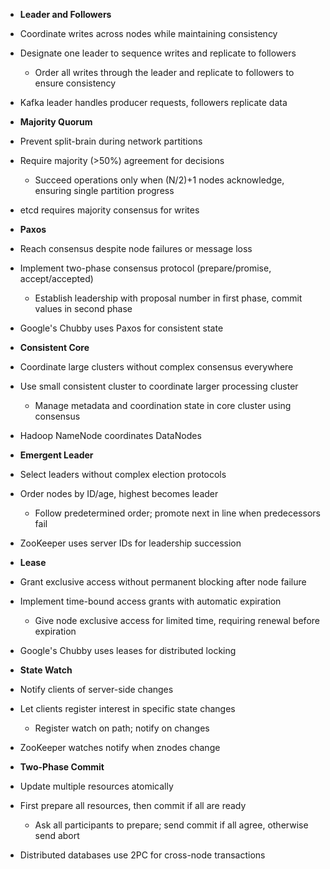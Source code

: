 ---
---


- **Leader and Followers**
- Coordinate writes across nodes while maintaining consistency
- Designate one leader to sequence writes and replicate to followers
  - Order all writes through the leader and replicate to followers to ensure consistency
- Kafka leader handles producer requests, followers replicate data

- **Majority Quorum**
- Prevent split-brain during network partitions
- Require majority (>50%) agreement for decisions
  - Succeed operations only when (N/2)+1 nodes acknowledge, ensuring single partition progress
- etcd requires majority consensus for writes

- **Paxos**
- Reach consensus despite node failures or message loss
- Implement two-phase consensus protocol (prepare/promise, accept/accepted)
  - Establish leadership with proposal number in first phase, commit values in second phase
- Google's Chubby uses Paxos for consistent state

- **Consistent Core**
- Coordinate large clusters without complex consensus everywhere
- Use small consistent cluster to coordinate larger processing cluster
  - Manage metadata and coordination state in core cluster using consensus
- Hadoop NameNode coordinates DataNodes

- **Emergent Leader**
- Select leaders without complex election protocols
- Order nodes by ID/age, highest becomes leader
  - Follow predetermined order; promote next in line when predecessors fail
- ZooKeeper uses server IDs for leadership succession

- **Lease**
- Grant exclusive access without permanent blocking after node failure
- Implement time-bound access grants with automatic expiration
  - Give node exclusive access for limited time, requiring renewal before expiration
- Google's Chubby uses leases for distributed locking

- **State Watch**
- Notify clients of server-side changes
- Let clients register interest in specific state changes
  - Register watch on path; notify on changes
- ZooKeeper watches notify when znodes change

- **Two-Phase Commit**
- Update multiple resources atomically
- First prepare all resources, then commit if all are ready
  - Ask all participants to prepare; send commit if all agree, otherwise send abort
- Distributed databases use 2PC for cross-node transactions